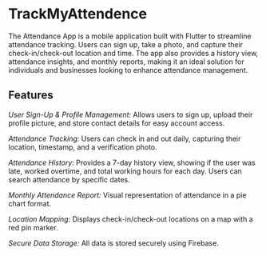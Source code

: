 # TrackMyAttendence

The Attendance App is a mobile application built with Flutter to streamline attendance tracking. Users can sign up, take a photo, and capture their check-in/check-out location and time. The app also provides a history view, attendance insights, and monthly reports, making it an ideal solution for individuals and businesses looking to enhance attendance management.

## Features

*User Sign-Up & Profile Management:* Allows users to sign up, upload their profile picture, and store contact details for easy account access.

*Attendance Tracking:* Users can check in and out daily, capturing their location, timestamp, and a verification photo.

*Attendance History:* Provides a 7-day history view, showing if the user was late, worked overtime, and total working hours for each day. Users can search attendance by specific dates.

*Monthly Attendance Report:* Visual representation of attendance in a pie chart format.

*Location Mapping:* Displays check-in/check-out locations on a map with a red pin marker.

*Secure Data Storage:* All data is stored securely using Firebase.
